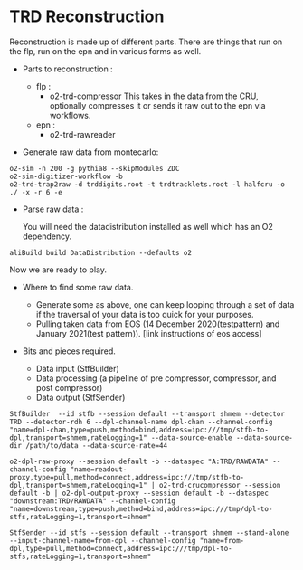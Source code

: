 <!-- doxy
\page refDetectorsTRDreconstruction
/doxy -->

# TRD Reconstruction

Reconstruction is made up of different parts. There are things that run on the flp, run on the epn and in various forms as well.

- Parts to reconstruction :
    - flp :
        - o2-trd-compressor
            This takes in the data from the CRU, optionally compresses it or sends it raw out to the epn via workflows.
    - epn : 
        - o2-trd-rawreader

- Generate raw data from montecarlo:
```
o2-sim -n 200 -g pythia8 --skipModules ZDC
o2-sim-digitizer-workflow -b
o2-trd-trap2raw -d trddigits.root -t trdtracklets.root -l halfcru -o ./ -x -r 6 -e
```
- Parse raw data :

    You will need the datadistribution installed as well which has an O2 dependency.

```
aliBuild build DataDistribution --defaults o2
```
Now we are ready to play.
- Where to find some raw data.
    - Generate some as above, one can keep looping through a set of data if the traversal of your data is too quick for your purposes.
    - Pulling taken data from EOS (14 December 2020(testpattern) and January 2021(test pattern)). [link instructions of eos access]

- Bits and pieces required.
    - Data input  (StfBuilder)
    - Data processing (a pipeline of pre compressor, compressor, and post compressor)
    - Data output (StfSender)
 
```
StfBuilder  --id stfb --session default --transport shmem --detector TRD --detector-rdh 6 --dpl-channel-name dpl-chan --channel-config "name=dpl-chan,type=push,method=bind,address=ipc:///tmp/stfb-to-dpl,transport=shmem,rateLogging=1" --data-source-enable --data-source-dir /path/to/data --data-source-rate=44
```

```
o2-dpl-raw-proxy --session default -b --dataspec "A:TRD/RAWDATA" --channel-config "name=readout-proxy,type=pull,method=connect,address=ipc:///tmp/stfb-to-dpl,transport=shmem,rateLogging=1" | o2-trd-crucompressor --session default -b | o2-dpl-output-proxy --session default -b --dataspec "downstream:TRD/RAWDATA" --channel-config "name=downstream,type=push,method=bind,address=ipc:///tmp/dpl-to-stfs,rateLogging=1,transport=shmem"
```

```
StfSender --id stfs --session default --transport shmem --stand-alone --input-channel-name=from-dpl --channel-config "name=from-dpl,type=pull,method=connect,address=ipc:///tmp/dpl-to-stfs,rateLogging=1,transport=shmem"
 ```

